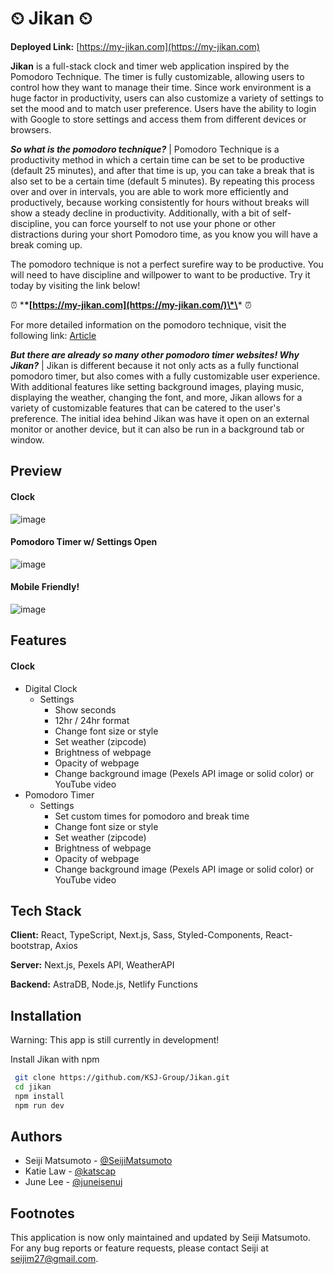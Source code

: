 # ⏲ Jikan ⏲

**Deployed Link:** [https://my-jikan.com](https://my-jikan.com)

**Jikan** is a full-stack clock and timer web application inspired by the Pomodoro Technique.
The timer is fully customizable, allowing users to control how they want to manage their time.
Since work environment is a huge factor in productivity, users can also customize a variety of
settings to set the mood and to match user preference. Users have the ability to login with Google
to store settings and access them from different devices or browsers.

**_So what is the pomodoro technique?_** |
Pomodoro Technique is a productivity method in which a certain time can be set to be productive (default 25 minutes),
and after that time is up, you can take a break that is also set to be a certain time (default 5 minutes). By repeating this process
over and over in intervals, you are able to work more efficiently and productively, because working consistently for hours without
breaks will show a steady decline in productivity. Additionally, with a bit of self-discipline, you can force yourself to not use
your phone or other distractions during your short Pomodoro time, as you know you will have a break coming up.

The pomodoro technique is not a perfect surefire way to be productive. You will need to have discipline and willpower
to want to be productive. Try it today by visiting the link below!

⏰ \***\*[https://my-jikan.com](https://my-jikan.com/)\*\*** ⏰

For more detailed information on the pomodoro technique, visit the following link: [Article](https://www.forbes.com/sites/bryancollinseurope/2020/03/03/the-pomodoro-technique/)

**_But there are already so many other pomodoro timer websites! Why Jikan?_** |
Jikan is different because it not only acts as a fully functional pomodoro timer, but also comes with a fully customizable user experience.
With additional features like setting background images, playing music, displaying the weather, changing the font, and more, Jikan
allows for a variety of customizable features that can be catered to the user's preference. The initial idea behind Jikan was
have it open on an external monitor or another device, but it can also be run in a background tab or window.

## Preview

#### Clock

![image](https://i.imgur.com/xz3XTjo.png)

#### Pomodoro Timer w/ Settings Open

![image](https://i.imgur.com/r26r3e2.png)

#### Mobile Friendly!

![image](https://i.imgur.com/rgSADNN.png)

## Features

#### Clock

- Digital Clock
  - Settings
    - Show seconds
    - 12hr / 24hr format
    - Change font size or style
    - Set weather (zipcode)
    - Brightness of webpage
    - Opacity of webpage
    - Change background image (Pexels API image or solid color) or YouTube video
- Pomodoro Timer
  - Settings
    - Set custom times for pomodoro and break time
    - Change font size or style
    - Set weather (zipcode)
    - Brightness of webpage
    - Opacity of webpage
    - Change background image (Pexels API image or solid color) or YouTube video

## Tech Stack

**Client:** React, TypeScript, Next.js, Sass, Styled-Components, React-bootstrap, Axios

**Server:** Next.js, Pexels API, WeatherAPI

**Backend:** AstraDB, Node.js, Netlify Functions

## Installation

Warning: This app is still currently in development!

Install Jikan with npm

```bash
 git clone https://github.com/KSJ-Group/Jikan.git
 cd jikan
 npm install
 npm run dev
```

## Authors

- Seiji Matsumoto - [@SeijiMatsumoto](https://www.github.com/SeijiMatsumoto)
- Katie Law - [@katscap](https://www.github.com/katscap)
- June Lee - [@juneisenuj](https://www.github.com/juneisenuj)

## Footnotes

This application is now only maintained and updated by Seiji Matsumoto.
For any bug reports or feature requests, please contact Seiji at [seijim27@gmail.com](mailto:seijim27@gmail.com).
